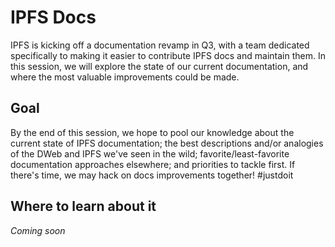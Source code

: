 # IPFS Docs

IPFS is kicking off a documentation revamp in Q3, with a team dedicated specifically to making it easier to contribute IPFS docs and maintain them. In this session, we will explore the state of our current documentation, and where the most valuable improvements could be made.

## Goal

By the end of this session, we hope to pool our knowledge about the current state of IPFS documentation; the best descriptions and/or analogies of the DWeb and IPFS we've seen in the wild; favorite/least-favorite documentation approaches elsewhere; and priorities to tackle first. If there's time, we may hack on docs improvements together! #justdoit

## Where to learn about it

_Coming soon_
